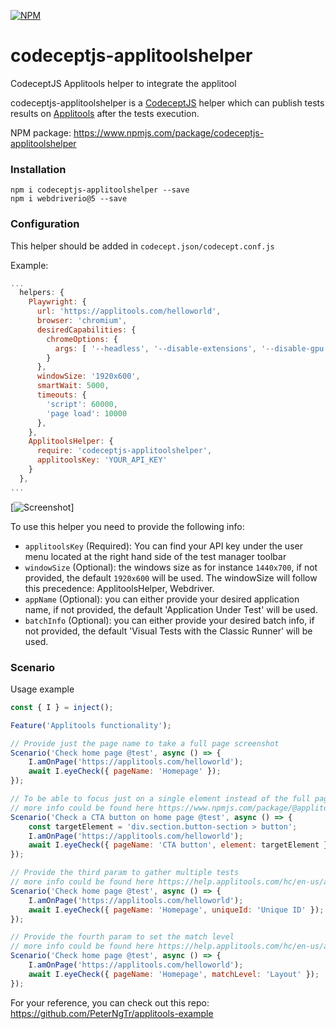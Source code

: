 [![NPM](https://nodei.co/npm/codeceptjs-applitoolshelper.png?compact=true)](https://nodei.co/npm/codeceptjs-applitoolshelper/)

# codeceptjs-applitoolshelper
CodeceptJS Applitools helper to integrate the applitool

codeceptjs-applitoolshelper is a [CodeceptJS](https://codecept.io/) helper which can publish tests results on [Applitools](https://applitools.com) after the tests execution.

NPM package: https://www.npmjs.com/package/codeceptjs-applitoolshelper

### Installation
```
npm i codeceptjs-applitoolshelper --save
npm i webdriverio@5 --save
```

### Configuration

This helper should be added in `codecept.json/codecept.conf.js`

Example:

```js
...
  helpers: {
    Playwright: {
      url: 'https://applitools.com/helloworld',
      browser: 'chromium',
      desiredCapabilities: {
        chromeOptions: {
          args: [ '--headless', '--disable-extensions', '--disable-gpu', '--no-sandbox', '--disable-dev-shm-usage']
        }
      },
      windowSize: '1920x600',
      smartWait: 5000,
      timeouts: {
        'script': 60000,
        'page load': 10000
      },
    },
    ApplitoolsHelper: {
      require: 'codeceptjs-applitoolshelper',
      applitoolsKey: 'YOUR_API_KEY'
    }
  },
...
```
[![Screenshot](http://g.recordit.co/5kDTZ3TLAS.gif)]

To use this helper you need to provide the following info:
- `applitoolsKey` (Required): You can find your API key under the user menu located at the right hand side of the test manager toolbar
- `windowSize` (Optional): the windows size as for instance `1440x700`, if not provided, the default `1920x600` will be used. The windowSize will follow this precedence: ApplitoolsHelper, Webdriver.
- `appName` (Optional): you can either provide your desired application name, if not provided, the default 'Application Under Test' will be used.
- `batchInfo` (Optional): you can either provide your desired batch info, if not provided, the default 'Visual Tests with the Classic Runner' will be used.

### Scenario

Usage example

```js
const { I } = inject();

Feature('Applitools functionality');

// Provide just the page name to take a full page screenshot
Scenario('Check home page @test', async () => {
    I.amOnPage('https://applitools.com/helloworld');
    await I.eyeCheck({ pageName: 'Homepage' });
});

// To be able to focus just on a single element instead of the full page, provide the element selector 
// more info could be found here https://www.npmjs.com/package/@applitools/eyes-webdriverio#region-screenshot
Scenario('Check a CTA button on home page @test', async () => {
    const targetElement = 'div.section.button-section > button';
    I.amOnPage('https://applitools.com/helloworld');
    await I.eyeCheck({ pageName: 'CTA button', element: targetElement });
});

// Provide the third param to gather multiple tests
// more info could be found here https://help.applitools.com/hc/en-us/articles/360006914772-Batching
Scenario('Check home page @test', async () => {
    I.amOnPage('https://applitools.com/helloworld');
    await I.eyeCheck({ pageName: 'Homepage', uniqueId: 'Unique ID' });
});

// Provide the fourth param to set the match level
// more info could be found here https://help.applitools.com/hc/en-us/articles/360007188591-Match-Levels
Scenario('Check home page @test', async () => {
    I.amOnPage('https://applitools.com/helloworld');
    await I.eyeCheck({ pageName: 'Homepage', matchLevel: 'Layout' });
});

```



For your reference, you can check out this repo: https://github.com/PeterNgTr/applitools-example
